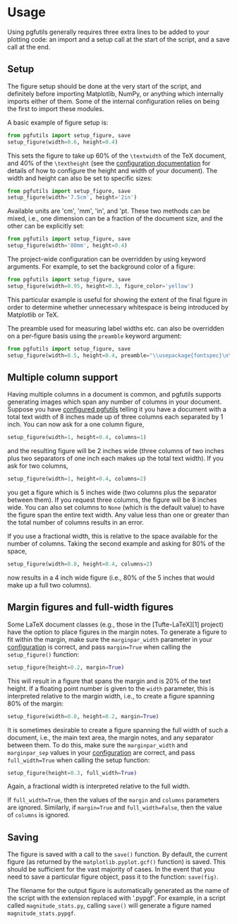Usage
=====

Using pgfutils generally requires three extra lines to be added to your
plotting code: an import and a setup call at the start of the script, and a
save call at the end.

Setup
-----

The figure setup should be done at the very start of the script, and definitely
before importing Matplotlib, NumPy, or anything which internally imports either
of them. Some of the internal configuration relies on being the first to import
these modules.

A basic example of figure setup is:

```python
from pgfutils import setup_figure, save
setup_figure(width=0.6, height=0.4)
```

This sets the figure to take up 60% of the `\textwidth` of the TeX document,
and 40% of the `\textheight` (see the [configuration documentation](config.md)
for details of how to configure the height and width of your document). The
width and height can also be set to specific sizes:

```python
from pgfutils import setup_figure, save
setup_figure(width='7.5cm', height='2in')
```

Available units are 'cm', 'mm', 'in', and 'pt. These two methods can be mixed,
i.e., one dimension can be a fraction of the document size, and the other can
be explicitly set:

```python
from pgfutils import setup_figure, save
setup_figure(width='80mm', height=0.4)
```

The project-wide configuration can be overridden by using keyword arguments.
For example, to set the background color of a figure:

```python
from pgfutils import setup_figure, save
setup_figure(width=0.95, height=0.3, figure_color='yellow')
```

This particular example is useful for showing the extent of the final figure in
order to determine whether unnecessary whitespace is being introduced by
Matplotlib or TeX.

The preamble used for measuring label widths etc. can also be overridden on a
per-figure basis using the `preamble` keyword argument:

```python
from pgfutils import setup_figure, save
setup_figure(width=0.5, height=0.4, preamble="\\usepackage{fontspec}\n\\setmainfont{Noto Sans}")
```


Multiple column support
-----------------------

Having multiple columns in a document is common, and pgfutils supports
generating images which span any number of columns in your document. Suppose
you have [configured pgfutils](config.md) telling it you have a document with a
total text width of 8 inches made up of three columns each separated by 1 inch.
You can now ask for a one column figure,

```python
setup_figure(width=1, height=0.4, columns=1)
```

and the resulting figure will be 2 inches wide (three columns of two inches
plus two separators of one inch each makes up the total text width). If you ask
for two columns,

```python
setup_figure(width=1, height=0.4, columns=2)
```

you get a figure which is 5 inches wide (two columns plus the separator between
them). If you request three columns, the figure will be 8 inches wide. You can
also set columns to `None` (which is the default value) to have the figure span
the entire text width. Any value less than one or greater than the total number
of columns results in an error.

If you use a fractional width, this is relative to the space available for the
number of columns. Taking the second example and asking for 80% of the space,

```python
setup_figure(width=0.8, height=0.4, columns=2)
```

now results in a 4 inch wide figure (i.e., 80% of the 5 inches that would make
up a full two columns).


Margin figures and full-width figures
-------------------------------------

Some LaTeX document classes (e.g., those in the [Tufte-LaTeX][1] project) have
the option to place figures in the margin notes. To generate a figure to fit
within the margin, make sure the `marginpar_width` parameter in your
[configuration](config.md) is correct, and pass `margin=True` when calling the
`setup_figure()` function:

```python
setup_figure(height=0.2, margin=True)
```

This will result in a figure that spans the margin and is 20% of the text
height. If a floating point number is given to the `width` parameter, this is
interpreted relative to the margin width, i.e., to create a figure spanning 80%
of the margin:

```python
setup_figure(width=0.8, height=0.2, margin=True)
```

It is sometimes desirable to create a figure spanning the full width of such a
document, i.e., the main text area, the margin notes, and any separator between
them. To do this, make sure the `marginpar_width` and `marginpar_sep` values in
your [configuration](config.md) are correct, and pass `full_width=True` when
calling the setup function:

```python
setup_figure(height=0.3, full_width=True)
```

Again, a fractional width is interpreted relative to the full width.

If `full_width=True`, then the values of the `margin` and `columns` parameters
are ignored. Similarly, if `margin=True` and `full_width=False`, then the value
of `columns` is ignored.


Saving
------

The figure is saved with a call to the `save()` function. By default, the
current figure (as returned by the `matplotlib.pyplot.gcf()` function) is
saved. This should be sufficient for the vast majority of cases. In the event
that you need to save a particular figure object, pass it to the function:
`save(fig)`.

The filename for the output figure is automatically generated as the name of
the script with the extension replaced with '.pypgf'. For example, in a script
called `magnitude_stats.py`, calling `save()` will generate a figure named
`magnitude_stats.pypgf`.
